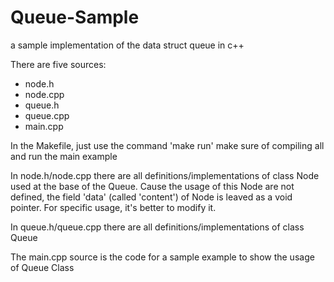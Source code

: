 # Queue-Sample
a sample implementation of the data struct queue in c++

There are five sources:

  - node.h
  - node.cpp
  - queue.h
  - queue.cpp
  - main.cpp

In the Makefile, just use the command 'make run' make sure of compiling all and run the main example

In node.h/node.cpp there are all definitions/implementations of class Node used at the base of the Queue.
Cause the usage of this Node are not defined, the field 'data' (called 'content') of Node is leaved as a void pointer. For specific usage, it's better to modify it.

In queue.h/queue.cpp there are all definitions/implementations of class Queue

The main.cpp source is the code for a sample example to show the usage of Queue Class
